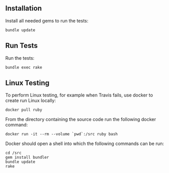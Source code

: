 ## Installation

Install all needed gems to run the tests:

    bundle update

## Run Tests

Run the tests:

    bundle exec rake

## Linux Testing

To perform Linux testing, for example when Travis fails, use docker to create run Linux locally:

    docker pull ruby

From the directory containing the source code run the following docker command:

    docker run -it --rm --volume `pwd`:/src ruby bash 

Docker should open a shell into which the following commands can be run:

    cd /src
    gem install bundler
    bundle update
    rake
